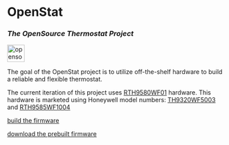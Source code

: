# OpenStat
### _The OpenSource Thermostat Project_

<img src="https://opensource.org/files/osi_keyhole_300X300_90ppi_0.png" alt="opensource" width="40" />

The goal of the OpenStat project is to utilize off-the-shelf hardware to build a reliable and flexible thermostat.

The current iteration of this project uses [RTH9580WF01](https://apps.fcc.gov/oetcf/eas/reports/ViewExhibitReport.cfm?mode=Exhibits&calledFromFrame=N&application_id=iot1OeLFV0f%2Fi%2Bsbj98nGQ%3D%3D&) hardware. This hardware is marketed using Honeywell model numbers: [TH9320WF5003](https://www.ebay.com/sch/i.html?_nkw=TH9320WF5003) and [RTH9585WF1004](https://www.ebay.com/sch/i.html?_nkw=RTH9585WF1004)

[build the firmware](build.md)

[download the prebuilt firmware](bin/firmware.bin)

